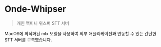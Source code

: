 # Onde-Whipser 
> 개인 맥미니 위스퍼 STT 서버

MacOS에 최적화된 mlx 모델을 사용하여 외부 애플리케이션과 연동할 수 있는 간단한 STT 서버를 구축했습니다.
